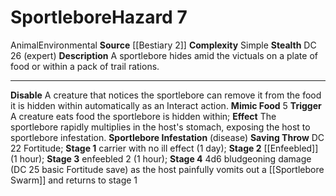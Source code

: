 ﻿---
ac: null
all_resistance: null
complexity: Simple
element: null
fortitude: null
hardness: null
hazard_type: Environmental
hp: null
id: '49'
immunity: null
level: '7'
name: Sportlebore
rarity: Common
reflex: null
resistance: null
school: null
source: '[[DATABASE/source/Bestiary 2|Bestiary 2]]'
trait:
- '[[DATABASE/trait/Animal|Animal]]'
- '[[DATABASE/trait/Environmental|Environmental]]'
type: Hazard
weakness: null
will: null

---
# Sportlebore<span class="item-type">Hazard 7</span>

<span class="item-trait">Animal</span><span class="item-trait">Environmental</span>
**Source** [[Bestiary 2]] 
**Complexity** Simple
**Stealth** DC 26 (expert)
**Description** A sportlebore hides amid the victuals on a plate of food or within a pack of trail rations.

---
**Disable** A creature that notices the sportlebore can remove it from the food it is hidden within automatically as an Interact action.
**Mimic Food** <span class="action-icon">5</span> **Trigger** A creature eats food the sportlebore is hidden within; **Effect** The sportlebore rapidly multiplies in the host's stomach, exposing the host to sportlebore infestation.
 **Sportlebore Infestation** (disease) **Saving Throw** DC 22 Fortitude; **Stage 1** carrier with no ill effect (1 day); **Stage 2** [[Enfeebled]] (1 hour); **Stage 3** enfeebled 2 (1 hour); **Stage 4** 4d6 bludgeoning damage (DC 25 basic Fortitude save) as the host painfully vomits out a [[Sportlebore Swarm]] and returns to stage 1